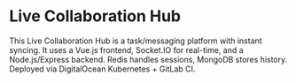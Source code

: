 # Live Collaboration Hub
This Live Collaboration Hub is a task/messaging platform with instant syncing. It uses a Vue.js frontend, Socket.IO for real-time, and a Node.js/Express backend. Redis handles sessions, MongoDB stores history. Deployed via DigitalOcean Kubernetes + GitLab CI.
